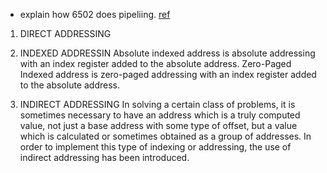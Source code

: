 - explain how 6502 does pipeliing. [ref](http://users.telenet.be/kim1-6502/6502/proman.html)

1. DIRECT ADDRESSING
    
2. 
    INDEXED ADDRESSIN
     Absolute indexed address is absolute addressing with an index
     register added to the absolute address. 
     Zero-Paged Indexed address is zero-paged addressing with an index
     register added to the absolute address. 
3.  INDIRECT ADDRESSING
          In solving a certain class of problems, it is sometimes necessary
     to have an address which is a truly computed value, not just a base
     address with some type of offset, but a value which is calculated or
     sometimes obtained as a group of addresses.  In order to implement
     this type of indexing or addressing, the use of indirect addressing
     has been introduced.
